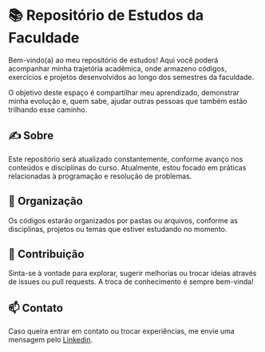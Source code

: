 # 📚 Repositório de Estudos da Faculdade
Bem-vindo(a) ao meu repositório de estudos! Aqui você poderá acompanhar minha trajetória acadêmica, onde armazeno códigos, exercícios e projetos desenvolvidos ao longo dos semestres da faculdade.

O objetivo deste espaço é compartilhar meu aprendizado, demonstrar minha evolução e, quem sabe, ajudar outras pessoas que também estão trilhando esse caminho.

## ✍️ Sobre
Este repositório será atualizado constantemente, conforme avanço nos conteúdos e disciplinas do curso. Atualmente, estou focado em práticas relacionadas à programação e resolução de problemas.

## 🚀 Organização
Os códigos estarão organizados por pastas ou arquivos, conforme as disciplinas, projetos ou temas que estiver estudando no momento.

## 🤝 Contribuição
Sinta-se à vontade para explorar, sugerir melhorias ou trocar ideias através de issues ou pull requests. A troca de conhecimento é sempre bem-vinda!

## 📫 Contato
Caso queira entrar em contato ou trocar experiências, me envie uma mensagem pelo [Linkedin](https://www.linkedin.com/in/riansouzarodrigues/).
